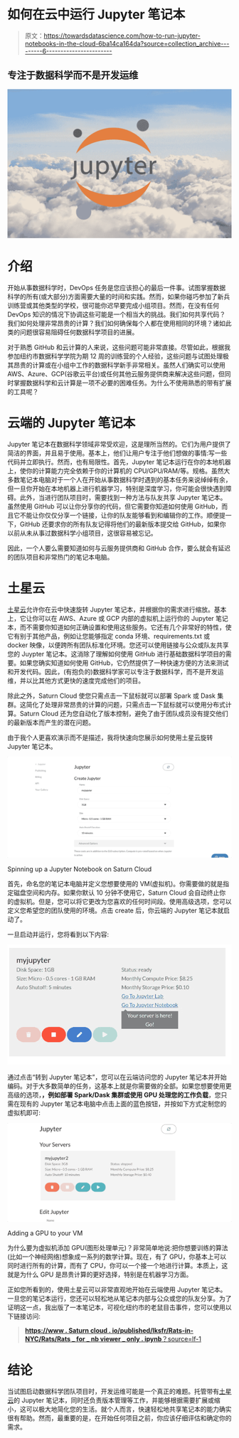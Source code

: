 # 如何在云中运行 Jupyter 笔记本

> 原文：<https://towardsdatascience.com/how-to-run-jupyter-notebooks-in-the-cloud-6ba14ca164da?source=collection_archive---------6----------------------->

## 专注于数据科学而不是开发运维

![](img/9029c16391861bc37fc5103156bd4d96.png)

# 介绍

开始从事数据科学时，DevOps 任务是您应该担心的最后一件事。试图掌握数据科学的所有(或大部分)方面需要大量的时间和实践。然而，如果你碰巧参加了新兵训练营或其他类型的学校，很可能你迟早要完成小组项目。然而，在没有任何 DevOps 知识的情况下协调这些可能是一个相当大的挑战。我们如何共享代码？我们如何处理非常昂贵的计算？我们如何确保每个人都在使用相同的环境？诸如此类的问题很容易阻碍任何数据科学项目的进展。

对于熟悉 GitHub 和云计算的人来说，这些问题可能非常直接。尽管如此，根据我参加纽约市数据科学学院为期 12 周的训练营的个人经验，这些问题与试图处理极其昂贵的计算或在小组中工作的数据科学新手非常相关。虽然人们确实可以使用 AWS、Azure、GCP(谷歌云平台)或任何其他云服务提供商来解决这些问题，但同时掌握数据科学和云计算是一项不必要的困难任务。为什么不使用熟悉的带有扩展的工具呢？

# 云端的 Jupyter 笔记本

Jupyter 笔记本在数据科学领域非常受欢迎，这是理所当然的。它们为用户提供了简洁的界面，并且易于使用。基本上，他们让用户专注于他们想做的事情:写一些代码并立即执行。然而，也有局限性。首先，Jupyter 笔记本运行在你的本地机器上，使你的计算能力完全依赖于你的计算机的 CPU/GPU/RAM/等。规格。虽然大多数笔记本电脑对于一个人在开始从事数据科学时遇到的基本任务来说绰绰有余，但一旦你开始在本地机器上进行机器学习，特别是深度学习，你可能会很快遇到障碍。此外，当进行团队项目时，需要找到一种方法与队友共享 Jupyter 笔记本。虽然使用 GitHub 可以让你分享你的代码，但它需要你知道如何使用 GitHub，而且它不能让你仅仅分享一个链接，让你的队友能够看到和编辑你的工作。顺便提一下，GitHub 还要求你的所有队友记得将他们的最新版本提交给 GitHub，如果你以前从未从事过数据科学小组项目，这很容易被忘记。

因此，一个人要么需要知道如何与云服务提供商和 GitHub 合作，要么就会有延迟的团队项目和非常热门的笔记本电脑。

# 土星云

[土星云](https://www.saturncloud.io/?source=lf-1)允许你在云中快速旋转 Jupyter 笔记本，并根据你的需求进行缩放。基本上，它让你可以在 AWS、Azure 或 GCP 内部的虚拟机上运行你的 Jupyter 笔记本，而不需要你知道如何正确设置和使用这些服务。它还有几个非常好的特性，使它有别于其他产品，例如让您能够指定 conda 环境、requirements.txt 或 docker 映像，以便跨所有团队标准化环境。您还可以使用链接与公众或队友共享您的 Juypter 笔记本。这消除了理解如何使用 GitHub 进行基础数据科学项目的需要。如果您确实知道如何使用 GitHub，它仍然提供了一种快速方便的方法来测试和开发代码。因此，(有抱负的)数据科学家可以专注于数据科学，而不是开发运维，并以比其他方式更快的速度完成他们的项目。

除此之外，Saturn Cloud 使您只需点击一下鼠标就可以部署 Spark 或 Dask 集群。这简化了处理非常昂贵的计算的问题，只需点击一下鼠标就可以使用分布式计算。Saturn Cloud 还为您自动化了版本控制，避免了由于团队成员没有提交他们的最新版本而产生的潜在问题。

由于我个人更喜欢演示而不是描述，我将快速向您展示如何使用土星云旋转 Jupyter 笔记本。

![](img/6e3f30bacc30ff92b87efca679f227cd.png)

Spinning up a Jupyter Notebook on Saturn Cloud

首先，命名您的笔记本电脑并定义您想要使用的 VM(虚拟机)。你需要做的就是指定磁盘空间和内存。如果你默认 10 分钟不使用它，Saturn Cloud 会自动终止你的虚拟机。但是，您可以将它更改为您喜欢的任何时间段。使用高级选项，您可以定义您希望您的团队使用的环境。点击 create 后，你云端的 Jupyter 笔记本就启动了。

一旦启动并运行，您将看到以下内容:

![](img/08f0b0954071e62ca6e845ca6aa1e88d.png)

通过点击“转到 Jupyter 笔记本”，您可以在云端访问您的 Jupyter 笔记本并开始编码。对于大多数简单的任务，这基本上就是你需要做的全部。如果您想要使用更高级的选项，**，例如部署 Spark/Dask 集群或使用 GPU 处理您的工作负载**，您只需在现有的 Jupyter 笔记本电脑中点击上面的蓝色按钮，并按如下方式定制您的虚拟机即可:

![](img/32fcc3dae0aaa35c97af1d50c72e5f26.png)

Adding a GPU to your VM

为什么要为虚拟机添加 GPU(图形处理单元)？非常简单地说:把你想要训练的算法(比如一个神经网络)想象成一系列的数学计算。现在，有了 GPU，你基本上可以同时进行所有的计算，而有了 CPU，你可以一个接一个地进行计算。本质上，这就是为什么 GPU 是昂贵计算的更好选择，特别是在机器学习方面。

正如您所看到的，使用土星云可以非常直观地开始在云端使用 Jupyter 笔记本。一旦您的笔记本运行，您还可以轻松地从笔记本内部与公众或您的队友分享。为了证明这一点，我出版了一本笔记本，可视化纽约市的老鼠目击事件，您可以使用以下链接访问:

> [**https://www . Saturn cloud . io/published/lksfr/Rats-in-NYC/Rats/Rats _ for _ nb viewer _ only . ipynb**？source=lf-1](https://www.saturncloud.io/published/lksfr/rats-in-nyc/Rats/rats_for_nbviewer_only.ipynb?source=lf-1)

# 结论

当试图启动数据科学团队项目时，开发运维可能是一个真正的难题。托管带有[土星云](https://www.saturncloud.io/?source=lf-1)的 Jupyter 笔记本，同时还负责版本管理等工作，并能够根据需要扩展或缩小，这可以极大地简化您的生活。就个人而言，快速轻松地共享笔记本的能力确实很有帮助。然而，最重要的是，在开始任何项目之前，你应该仔细评估和确定你的需求。